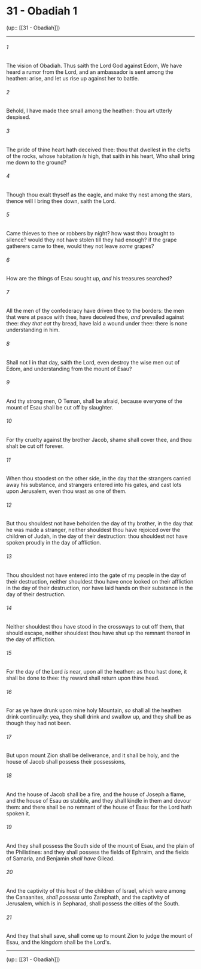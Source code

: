 # 31 - Obadiah 1

(up:: [[31 - Obadiah]])

***


###### 1 
The vision of Obadiah. Thus saith the Lord God against Edom, We have heard a rumor from the Lord, and an ambassador is sent among the heathen: arise, and let us rise up against her to battle. 

###### 2 
Behold, I have made thee small among the heathen: thou art utterly despised. 

###### 3 
The pride of thine heart hath deceived thee: thou that dwellest in the clefts of the rocks, whose habitation _is_ high, that saith in his heart, Who shall bring me down to the ground? 

###### 4 
Though thou exalt thyself as the eagle, and make thy nest among the stars, thence will I bring thee down, saith the Lord. 

###### 5 
Came thieves to thee or robbers by night? how wast thou brought to silence? would they not have stolen till they had enough? if the grape gatherers came to thee, would they not leave _some_ grapes? 

###### 6 
How are the things of Esau sought up, _and_ his treasures searched? 

###### 7 
All the men of thy confederacy have driven thee to the borders: the men that were at peace with thee, have deceived thee, _and_ prevailed against thee: _they that eat_ thy bread, have laid a wound under thee: there is none understanding in him. 

###### 8 
Shall not I in that day, saith the Lord, even destroy the wise men out of Edom, and understanding from the mount of Esau? 

###### 9 
And thy strong men, O Teman, shall be afraid, because everyone of the mount of Esau shall be cut off by slaughter. 

###### 10 
For thy cruelty against thy brother Jacob, shame shall cover thee, and thou shalt be cut off forever. 

###### 11 
When thou stoodest on the other side, in the day that the strangers carried away his substance, and strangers entered into his gates, and cast lots upon Jerusalem, even thou wast as one of them. 

###### 12 
But thou shouldest not have beholden the day of thy brother, in the day that he was made a stranger, neither shouldest thou have rejoiced over the children of Judah, in the day of their destruction: thou shouldest not have spoken proudly in the day of affliction. 

###### 13 
Thou shouldest not have entered into the gate of my people in the day of their destruction, neither shouldest thou have once looked on their affliction in the day of their destruction, nor have laid hands on their substance in the day of their destruction. 

###### 14 
Neither shouldest thou have stood in the crossways to cut off them, that should escape, neither shouldest thou have shut up the remnant thereof in the day of affliction. 

###### 15 
For the day of the Lord _is_ near, upon all the heathen: as thou hast done, it shall be done to thee: thy reward shall return upon thine head. 

###### 16 
For as ye have drunk upon mine holy Mountain, _so_ shall all the heathen drink continually: yea, they shall drink and swallow up, and they shall be as though they had not been. 

###### 17 
But upon mount Zion shall be deliverance, and it shall be holy, and the house of Jacob shall possess their possessions, 

###### 18 
And the house of Jacob shall be a fire, and the house of Joseph a flame, and the house of Esau _as_ stubble, and they shall kindle in them and devour them: and there shall be no remnant of the house of Esau: for the Lord hath spoken it. 

###### 19 
And they shall possess the South side of the mount of Esau, and the plain of the Philistines: and they shall possess the fields of Ephraim, and the fields of Samaria, and Benjamin _shall have_ Gilead. 

###### 20 
And the captivity of this host of the children of Israel, which were among the Canaanites, _shall possess_ unto Zarephath, and the captivity of Jerusalem, which is in Sepharad, shall possess the cities of the South. 

###### 21 
And they that shall save, shall come up to mount Zion to judge the mount of Esau, and the kingdom shall be the Lord's.

***

(up:: [[31 - Obadiah]])

